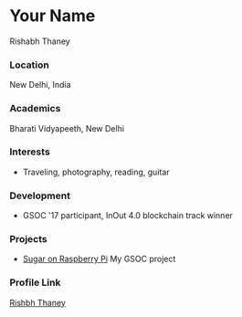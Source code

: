 # Your Name
Rishabh Thaney

### Location

New Delhi, India 

### Academics

Bharati Vidyapeeth, New Delhi

### Interests

- Traveling, photography, reading, guitar

### Development

- GSOC '17 participant, InOut 4.0 blockchain track winner

### Projects

- [Sugar on Raspberry Pi](https://github.com/Rishabh42/rpi23-gen-image) My GSOC project

### Profile Link

[Rishbh Thaney](https://github.com/Rishabh42)
